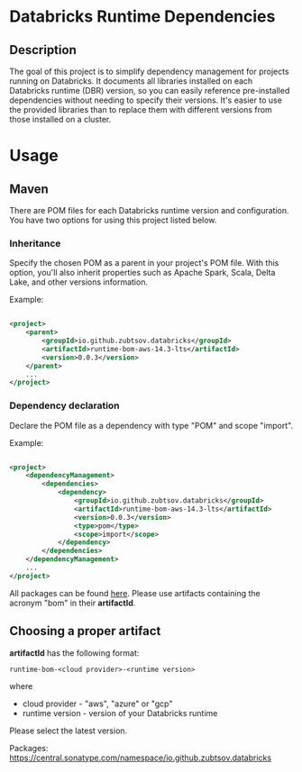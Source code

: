 # Databricks Runtime Dependencies

## Description

The goal of this project is to simplify dependency management for projects running on Databricks. It documents all
libraries installed on each Databricks runtime (DBR) version, so you can easily reference pre-installed dependencies
without needing to specify their versions. It's easier to use the provided libraries than to replace them with different
versions from those installed on a cluster.

# Usage

## Maven

There are POM files for each Databricks runtime version and configuration. You have two options for using this project
listed below.

### Inheritance

Specify the chosen POM as a parent in your project's POM file. With this option, you'll also inherit
properties such as Apache Spark, Scala, Delta Lake, and other versions information.

Example:

```xml

<project>
    <parent>
        <groupId>io.github.zubtsov.databricks</groupId>
        <artifactId>runtime-bom-aws-14.3-lts</artifactId>
        <version>0.0.3</version>
    </parent>
    ...
</project>
```

### Dependency declaration

Declare the POM file as a dependency with type "POM" and scope "import".

Example:

```xml

<project>
    <dependencyManagement>
        <dependencies>
            <dependency>
                <groupId>io.github.zubtsov.databricks</groupId>
                <artifactId>runtime-bom-aws-14.3-lts</artifactId>
                <version>0.0.3</version>
                <type>pom</type>
                <scope>import</scope>
            </dependency>
        </dependencies>
    </dependencyManagement>
    ...
</project>
```

All packages can be found [here](https://central.sonatype.com/namespace/io.github.zubtsov.databricks).
Please use artifacts containing the acronym "bom" in their **artifactId**.

## Choosing a proper artifact

**artifactId** has the following format:

```
runtime-bom-<cloud provider>-<runtime version>
```

where

- cloud provider - "aws", "azure" or "gcp"
- runtime version - version of your Databricks runtime

Please select the latest version.

Packages: https://central.sonatype.com/namespace/io.github.zubtsov.databricks 